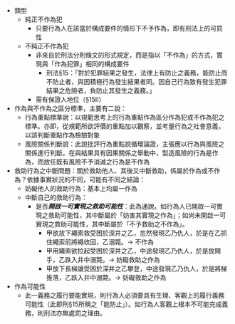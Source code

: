 * 類型
	* 純正不作為犯
		* 只要行為人在該當於構成要件的情形下不予作為，即有刑法上的可罰性
	* 不純正不作為犯
		* 非來自於刑法分則條文的形式規定，而是指以「不作為」的方式，實現與「作為犯罪」相同的構成要件
			* 刑法§15：「對於犯罪結果之發生，法律上有防止之義務，能防止而不防止者，與因積極行為發生結果者同。因自己行為致有發生犯罪結果之危險者，負防止其發生之義務。」
		* 需有保證人地位（§15II）
* 作為與不作為之區分標準，主要有二說：
	* 行為重點標準說：以規範思考上的行為重點作為區分作為犯或不作為犯之標準。亦即，從規範所欲評價的重點加以觀察，並考量行為之社會意義，以該判斷重點作為檢驗對象
	* 風險關係判斷說：此說批評行為重點說循環論證，主張應以行為與風險之關係進行判斷。在與結果具有因果關係之舉動中，製造風險的行為是作為，而放任既有風險不予消滅之行為是不作為
* 救助行為之中斷問題：關於救助他人、其後又中斷救助，係屬於作為或不作為？依據事實狀況的不同，可能有不同之結論：
	* 妨礙他人的救助行為：基本上均屬一作為
	* 中斷自己的救助行為：
		* 是否***開啟一可實現之救助可能性***：此為通說。如行為人已開啟一可實現之救助可能性，其中斷屬於「妨害其實現之作為」；如尚未開啟一可實現之救助可能性，其中斷屬於「不予救助之不作為」。
			* 甲欲放下繩索救受困於深井之乙，忽然發現乙乃仇人，於是在乙抓住繩索前將繩收回，乙溺斃。$\rightarrow$ 不作為
			* 甲用繩索欲拉起受困於深井之乙，中途發現乙乃仇人，於是放開手，乙跌入井中溺斃。$\rightarrow$ 妨礙救助之作為
			* 甲放下長梯讓受困於深井之乙攀登，中途發現乙乃仇人，於是將梯推落，乙跌入井中溺斃。$\rightarrow$ 妨礙救助之作為
* 作為可能性
	* 此一義務之履行要能實現，則行為人必須要具有生理、客觀上的履行義務可能性（此即刑§15所稱之「能防止」）。如行為人客觀上根本不可能完成義務，則刑法亦無處罰之理由。